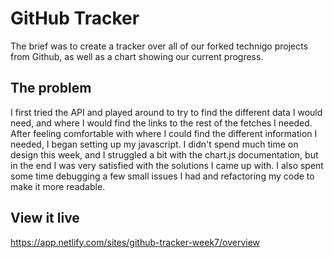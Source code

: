 # GitHub Tracker

The brief was to create a tracker over all of our forked technigo projects from Github, as well as a chart showing our current progress.

## The problem

I first tried the API and played around to try to find the different data I would need, and where I would find the links to the rest of the fetches I needed. After feeling comfortable with where I could find the different information I needed, I began setting up my javascript. I didn't spend much time on design this week, and I struggled a bit with the chart.js documentation, but in the end I was very satisfied with the solutions I came up with. I also spent some time debugging a few small issues I had and refactoring my code to make it more readable.

## View it live

https://app.netlify.com/sites/github-tracker-week7/overview